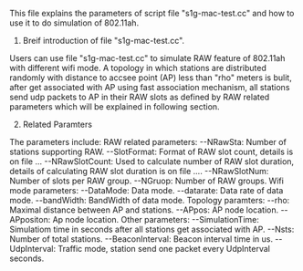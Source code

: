This file explains the parameters of script file "s1g-mac-test.cc" and how to use it to do simulation of 802.11ah.

1) Breif introduction of file "s1g-mac-test.cc".

Users can use file "s1g-mac-test.cc" to simulate RAW feature of 802.11ah with different wifi mode. A topology in which stations are distributed randomly with distance to accsee point (AP) less than "rho" meters is bulit, after get associated with AP using fast association mechanism, all stations send udp packets to AP in their RAW slots as defined by RAW related parameters which will be explained in following section. 

2) Related Paramters

The parameters include:
  RAW related parameters:
  --NRawSta:            Number of stations supporting RAW.
  --SlotFormat:         Format of RAW slot count, details is on file ...
  --NRawSlotCount:      Used to calculate number of RAW slot duration, details of calculating RAW slot duration is on file ....
  --NRawSlotNum:        Number of slots per RAW group.
  --NGruop:             Number of RAW groups.
  Wifi mode parameters:
  --DataMode:           Data mode. 
  --datarate:           Data rate of data mode.
  --bandWidth:          BandWidth of data mode.
  Topology paramters:
  --rho:                Maximal distance between AP and stations.
  --APpos:              AP node location.
  --APpositon:          Ap node location.
  Other parameters:
  --SimulationTime:     Simulatiom time in seconds after all stations get associated with AP.
  --Nsts:               Number of total stations.
  --BeaconInterval:     Beacon interval time in us.
  --UdpInterval:        Traffic mode, station send one packet every UdpInterval seconds. 
  

  


